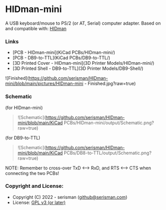 # HIDman-mini
A USB keyboard/mouse to PS/2 (or AT, Serial) computer adapter.
Based on and compatible with: [HIDman](https://github.com/rasteri/HIDman)

### Links
- [PCB - HIDman-mini](KiCad PCBs/HIDman-mini/)
- [PCB - DB9-to-TTL](KiCad PCBs/DB9-to-TTL/)
- [3D Printed Cover - HIDman-mini](3D Printer Models/HIDman-mini/)
- [3D Printed Shell - DB9-to-TTL](3D Printer Models/DB9-Shell/)

![Finished](https://github.com/serisman/HIDman-mini/blob/main/pictures/HIDman-mini - Finished.jpg?raw=true)

### Schematic
(for HIDman-mini)
> ![Schematic](https://github.com/serisman/HIDman-mini/blob/main/KiCad PCBs/HIDman-mini/output/Schematic.png?raw=true)

(for DB9-to-TTL)
> ![Schematic](https://github.com/serisman/HIDman-mini/blob/main/KiCad PCBs/DB8-to-TTL/output/Schematic.png?raw=true)

NOTE: Remember to cross-over TxD <--> RxD, and RTS <--> CTS when connecting the two PCBs!

### Copyright and License:
- Copyright (C) 2022 - serisman (github@serisman.com)
- License: [GPL v3 (or later)](LICENSE)

